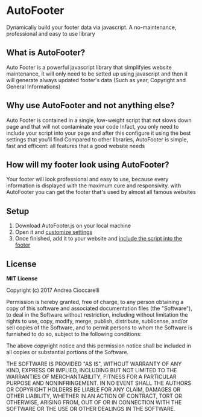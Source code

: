 # AutoFooter
Dynamically build your footer data via javascript. A no-maintenance, professional and easy to use library

## What is AutoFooter?
Auto Footer is a powerful javascript library that simplifyies website maintenance, it will only need to be setted up using javascript and then it will generate always updated footer's data (Such as year, Copyright and General Informations)

## Why use AutoFooter and not anything else?
Auto Footer is contained in a single, low-weight script that not slows down page and that will not contaminate your code
Infact, you only need to include your script into your page and after this configure it using the best settings that you'll find
Compared to other libraries, AutoFooter is simple, fast and efficent: all features that a good website needs

## How will my footer look using AutoFooter?
Your footer will look professional and easy to use, because every information is displayed with the maximum cure and responsivity. 
with AutoFooter you can get the footer that's used by almost all famous websites 

## Setup
1. Download AutoFooter.js on your local machine
2. Open it and [customize settings](https://github.com/AndreaCioccarelli/AutoFooter/wiki/Customize-Settings)
3. Once finished, add it to your website and [include the script into the footer](https://github.com/AndreaCioccarelli/AutoFooter/wiki/Include-the-script)

## License
**MIT License**

Copyright (c) 2017 Andrea Cioccarelli

Permission is hereby granted, free of charge, to any person obtaining a copy
of this software and associated documentation files (the "Software"), to deal
in the Software without restriction, including without limitation the rights
to use, copy, modify, merge, publish, distribute, sublicense, and/or sell
copies of the Software, and to permit persons to whom the Software is
furnished to do so, subject to the following conditions:

The above copyright notice and this permission notice shall be included in all
copies or substantial portions of the Software.

THE SOFTWARE IS PROVIDED "AS IS", WITHOUT WARRANTY OF ANY KIND, EXPRESS OR
IMPLIED, INCLUDING BUT NOT LIMITED TO THE WARRANTIES OF MERCHANTABILITY,
FITNESS FOR A PARTICULAR PURPOSE AND NONINFRINGEMENT. IN NO EVENT SHALL THE
AUTHORS OR COPYRIGHT HOLDERS BE LIABLE FOR ANY CLAIM, DAMAGES OR OTHER
LIABILITY, WHETHER IN AN ACTION OF CONTRACT, TORT OR OTHERWISE, ARISING FROM,
OUT OF OR IN CONNECTION WITH THE SOFTWARE OR THE USE OR OTHER DEALINGS IN THE
SOFTWARE.
